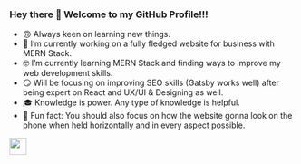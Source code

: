 ### Hey there 👋 Welcome to my GitHub Profile!!!

- 🙃 Always keen on learning new things.
- 😤 I’m currently working on a fully fledged website for business with MERN Stack.
- 🤓 I’m currently learning MERN Stack and finding ways to improve my web development skills.
- 😏 Will be focusing on improving SEO skills (Gatsby works well) after being expert on React and UX/UI & Designing as well.
- 🎓 Knowledge is power. Any type of knowledge is helpful.
- 🌚 Fun fact: You should also focus on how the website gonna look on the phone when held horizontally and in every aspect possible.

<img src="https://cdn.iconscout.com/icon/free/png-512/react-1-282599.png" width="30px">
